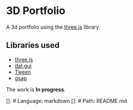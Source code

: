 # 3D Portfolio

A 3d portfolio using the [three.js](https://threejs.org/) library.

## Libraries used

- [three.js](https://threejs.org/)
- [dat.gui](https://dat-gui.github.io/)
- [Tween](https://github.com/tweenjs/tween.js)
- [gsap](https://www.greensock.com/gsap/)

The work is **In progress**.

[]: # Language: markdown
[]: # Path: README.md
